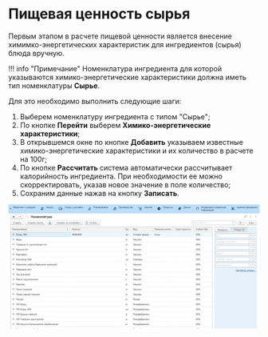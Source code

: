 # Пищевая ценность сырья

Первым этапом в расчете пищевой ценности является внесение химимко-энергетических характеристик для ингредиентов (сырья) блюда вручную.

!!! info "Примечание"
        Номенклатура ингредиента для которой указываются химико-энергетические характеристики должна иметь тип номенклатуры **Сырье**.

Для это необходимо выполнить следующие шаги:

1. Выберем номенклатуру ингредиента с типом "Сырье";
2. По кнопке **Перейти** выберем **Химико-энергетические характеристики**;
3. В открывшемся окне по кнопке **Добавить** указываем известные химико-энергетические характеристики и их количество в расчете на 100г;
4. По кнопке **Рассчитать** система автоматически рассчитывает калорийность ингредиента. При необходимости ее можно скорректировать, указав новое значение в поле количество;
5. Сохраним данные нажав на кнопку **Записать**.

![1](MaterialsNutritionalValue.assets/1.gif)
